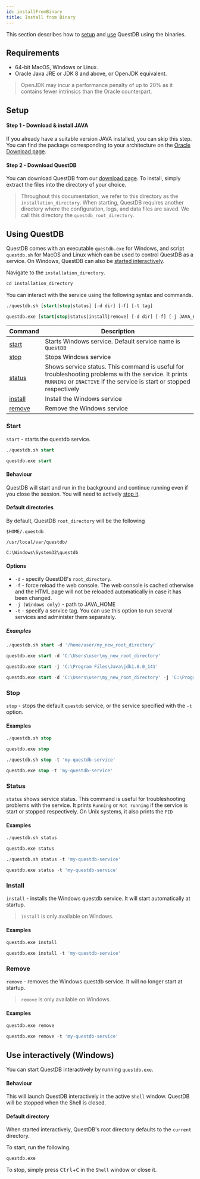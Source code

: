 ```yaml
---
id: installFromBinary
title: Install from Binary
---
```


This section describes how to [setup](#setup) and [use](#using-questdb) QuestDB using the binaries.

## Requirements

- 64-bit MacOS, Windows or Linux.
- Oracle Java JRE or JDK 8 and above, or OpenJDK equivalent.
> OpenJDK may incur a performance penalty of up to 20% as it contains fewer intrinsics than the Oracle counterpart.

## Setup

#### Step 1 - Download & install JAVA
If you already have a suitable version JAVA installed, you can skip this step.
You can find the package corresponding to your architecture on the <a href="https://www.oracle.com/technetwork/java/javase/downloads/jre8-downloads-2133155.html" target="_blank">Oracle Download page</a>.


#### Step 2 - Download QuestDB
You can download QuestDB from our <a href="/getstarted" target="_blank">download page</a>.
To install, simply extract the files into the directory of your choice. 

> Throughout this documentation, we refer to this directory as the `installation_directory`. When starting, QuestDB requires 
>another directory where the configuration, logs, and data files are saved. We call this directory the `questdb_root_directory`.


## Using QuestDB
QuestDB comes with an executable `questdb.exe` for Windows, and script `questdb.sh` for MacOS and Linux which can 
be used to control QuestDB as a service. On Windows, QuestDB can also be [started interactively](#use-interactively-windows).

Navigate to the `installation_directory`.
```sql
cd installation_directory
```
You can interact with the service using the following syntax and commands.

<!--DOCUSAURUS_CODE_TABS-->
<!--Linux & MacOS syntax-->
```sql
./questdb.sh [start|stop|status] [-d dir] [-f] [-t tag] 
```
<!--Windows syntax-->
```sql
questdb.exe [start|stop|status|install|remove] [-d dir] [-f] [-j JAVA_HOME] [-t tag] 
```
<!--END_DOCUSAURUS_CODE_TABS-->

|Command | Description |
|-----|------|
|[start](#start)| Starts Windows service. Default service name is `QuestDB`  |
|[stop](#stop) | Stops Windows service |
| [status](#status) | Shows service status. This command is useful for troubleshooting problems with the service. It prints `RUNNING` or `INACTIVE` if the service is start or stopped respectively |
| [install](#install) | Install the Windows service |
| [remove](#remove) | Remove the Windows service |


### Start 
`start` - starts the questdb service.

<!--DOCUSAURUS_CODE_TABS-->
<!--Linux & MacOS-->
```sql
./questdb.sh start
```
<!--Windows-->
```sql
questdb.exe start
```
<!--END_DOCUSAURUS_CODE_TABS-->

#### Behaviour
QuestDB will start and run in the background and continue running even if you close the session. You will need to actively [stop it](#stop).


#### Default directories
By default, QuestDB `root_directory` will be the following
<!--DOCUSAURUS_CODE_TABS-->
<!--Linux -->
```shell script
$HOME/.questdb
```
<!--MacOS -->
```shell script
/usr/local/var/questdb/
```
<!--Windows-->
```shell script
C:\Windows\System32\questdb
```
<!--END_DOCUSAURUS_CODE_TABS-->


#### Options
- `-d` - specify QuestDB's `root_directory`. 
- `-f` - force reload the web console. The web console is cached otherwise and the HTML page will not be reloaded automatically in case it has been changed.
- `-j (Windows only)` - path to JAVA_HOME
- `-t` - specify a service tag. You can use this option to run several services and administer them separately.

##### Examples
<!--DOCUSAURUS_CODE_TABS-->
<!-- -d Linux-->
```sql
./questdb.sh start -d '/home/user/my_new_root_directory'
```
<!-- -d Windows-->
```sql
questdb.exe start -d 'C:\Users\user\my_new_root_directory'
```
<!-- -j -f Windows -->
```sql
questdb.exe start -j 'C:\Program Files\Java\jdk1.8.0_141'
```
<!-- -d -j -t Windows -->
```sql
questdb.exe start -d 'C:\Users\user\my_new_root_directory' -j 'C:\Program Files\Java\jdk1.8.0_141' -t 'mytag' 
```
<!--END_DOCUSAURUS_CODE_TABS-->

### Stop
`stop` - stops the default `questdb` service, or the service specified with the `-t` option.

#### Examples
<!--DOCUSAURUS_CODE_TABS-->
<!--Linux & MacOS (default)-->
```sql
./questdb.sh stop
```
<!--Windows (default)-->
```sql
questdb.exe stop
```
<!--Linux & MacOS (specific tag)-->
```sql
./questdb.sh stop -t 'my-questdb-service'
```
<!--Windows (specific tag)-->
```sql
questdb.exe stop -t 'my-questdb-service'
```
<!--END_DOCUSAURUS_CODE_TABS-->


### Status
`status` shows service status. This command is useful for troubleshooting problems with the service. It prints `Running` or `Not running` if the service is start or stopped respectively. On Unix systems, it also prints the `PID`

#### Examples
<!--DOCUSAURUS_CODE_TABS-->
<!--Linux & MacOS (default)-->
```sql
./questdb.sh status
```
<!--Windows (default)-->
```sql
questdb.exe status
```
<!--Linux & MacOS (specific tag)-->
```sql
./questdb.sh status -t 'my-questdb-service'
```
<!--Windows (specific tag)-->
```sql
questdb.exe status -t 'my-questdb-service'
```
<!--END_DOCUSAURUS_CODE_TABS-->

### Install
`install` - installs the Windows questdb service. It will start automatically at startup.

> `install` is only available on Windows.

#### Examples
<!--DOCUSAURUS_CODE_TABS-->
<!--Install (default)-->
```sql
questdb.exe install
```
<!--Install (specific tag)-->
```sql
questdb.exe install -t 'my-questdb-service'
```
<!--END_DOCUSAURUS_CODE_TABS-->

### Remove
`remove` - removes the Windows questdb service. It will no longer start at startup.


> `remove` is only available on Windows.

#### Examples
<!--DOCUSAURUS_CODE_TABS-->
<!--Remove (default)-->
```sql
questdb.exe remove
```
<!--Remove (specific tag)-->
```sql
questdb.exe remove -t 'my-questdb-service'
```
<!--END_DOCUSAURUS_CODE_TABS-->

## Use interactively (Windows)
You can start QuestDB interactively by running `questdb.exe`.

#### Behaviour 
This will launch QuestDB interactively in the active `Shell` window. QuestDB will be stopped when the Shell is closed.

#### Default directory
When started interactively, QuestDB's root directory defaults to the `current` directory.

To start, run the following.
```sql
questdb.exe
```

To stop, simply press <kbd>Ctrl</kbd>+<kbd>C</kbd> in the `Shell` window or close it.

